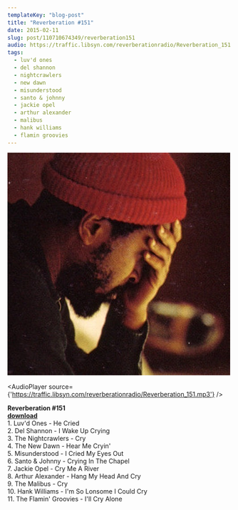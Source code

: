 ```yaml
---
templateKey: "blog-post"
title: "Reverberation #151"
date: 2015-02-11
slug: post/110710674349/reverberation151
audio: https://traffic.libsyn.com/reverberationradio/Reverberation_151.mp3
tags:
  - luv'd ones
  - del shannon
  - nightcrawlers
  - new dawn
  - misunderstood
  - santo & johnny
  - jackie opel
  - arthur alexander
  - malibus
  - hank williams
  - flamin groovies
---
```


![Reverberation #151](../images/a8ccafa75c42e2708f25df36b07b8c6f7018b554efd614172de3c707d13be387.jpg)

<AudioPlayer source={'https://traffic.libsyn.com/reverberationradio/Reverberation_151.mp3'} />

<p><b>Reverberation #151<br /><a href="https://traffic.libsyn.com/reverberationradio/Reverberation_151.mp3">download</a></b><br />1. Luv'd Ones - He Cried<br />2. Del Shannon - I Wake Up Crying<br />3. The Nightcrawlers - Cry<br />4. The New Dawn - Hear Me Cryin'<br />5. Misunderstood - I Cried My Eyes Out<br />6. Santo &amp; Johnny - Crying In The Chapel<br />7. Jackie Opel - Cry Me A River<br />8. Arthur Alexander - Hang My Head And Cry<br />9. The Malibus - Cry<br />10. Hank Williams - I'm So Lonsome I Could Cry<br />11. The Flamin' Groovies - I'll Cry Alone<br /></p>
